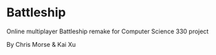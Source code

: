 # Battleship
Online multiplayer Battleship remake for Computer Science 330 project

By Chris Morse & Kai Xu
